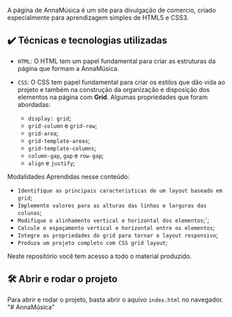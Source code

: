 A página de AnnaMúsica é um site para divulgação de comercio, criado especialmente para aprendizagem simples de HTML5 e CSS3.

## ✔️ Técnicas e tecnologias utilizadas

- `HTML`: O HTML tem um papel fundamental para criar as estruturas da página que formam a AnnaMúsica. 
- `CSS`: O CSS tem papel fundamental para criar os estilos que dão vida ao projeto e também na construção da organização e disposição dos elementos na página com  **Grid**. Algumas propriedades que foram abordadas:

  - `display: grid`;
  - `grid-column` e `grid-row`;
  - `grid-area`;
  - `grid-template-areas`;
  - `grid-template-columns`;
  - `column-gap`, `gap` e `row-gap`;
  - `align` e `justify`;
  
Modalidades Aprendidas nesse conteúdo:

- `Identifique as principais caracteristicas de um layout baseado em grid`;
- `Implemente valores para as alturas das linhas e larguras das colunas`;
- `Modifique o alinhamento vertical e horizontal dos elementos`;`;
- `Calcule o espaçamento vertical e horizontal entre os elementos`;
- `Integre as propriedades do grid para tornar o layout responsivo`;
- `Produza um projeto completo com CSS grid layout`;
 
Neste repositório você tem acesso a todo o material produzido.

## 🛠️ Abrir e rodar o projeto

Para abrir e rodar o projeto, basta abrir o aquivo `index.html` no navegador.
"# AnnaMúsica" 

